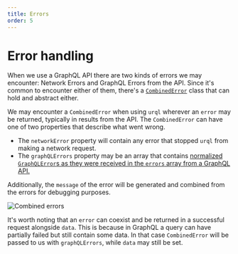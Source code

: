 ```yaml
---
title: Errors
order: 5
---
```


# Error handling

When we use a GraphQL API there are two kinds of errors we may encounter: Network Errors and GraphQL
Errors from the API. Since it's common to encounter either of them, there's a
[`CombinedError`](../api/core.md#combinederror-class) class that can hold and abstract either.

We may encounter a `CombinedError` when using `urql` wherever an `error` may be returned, typically
in results from the API. The `CombinedError` can have one of two properties that describe what went
wrong.

- The `networkError` property will contain any error that stopped `urql` from making a network
  request.
- The `graphQLErrors` property may be an array that contains [normalized `GraphQLError`s as they
  were received in the `errors` array from a GraphQL API.](https://graphql.org/graphql-js/error/)

Additionally, the `message` of the error will be generated and combined from the errors for
debugging purposes.

![Combined errors](../assets/urql-combined-error.png)

It's worth noting that an `error` can coexist and be returned in a successful request alongside
`data`. This is because in GraphQL a query can have partially failed but still contain some data.
In that case `CombinedError` will be passed to us with `graphQLErrors`, while `data` may still be
set.
